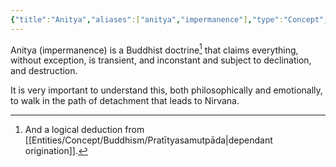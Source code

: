 ```yaml
---
{"title":"Anitya","aliases":["anitya","impermanence"],"type":"Concept","tags":["concept","concept/buddhism","concept/theology","concept/philosophy"],"dg-publish":true,"dg-note-icon":1,"created":"2023-02-27T11:59:45+06:00","updated":"2023-03-09T01:09:49+06:00","permalink":"/entities/concept/buddhism/anitya/","dgPassFrontmatter":true,"noteIcon":1}
---
```


Anitya (impermanence) is a Buddhist doctrine[^1] that claims everything, without exception, is transient, and inconstant and subject to declination, and destruction.

It is very important to understand this, both philosophically and emotionally, to walk in the path of detachment that leads to Nirvana.

[^1]: And a logical deduction from [[Entities/Concept/Buddhism/Pratītyasamutpāda\|dependant origination]].